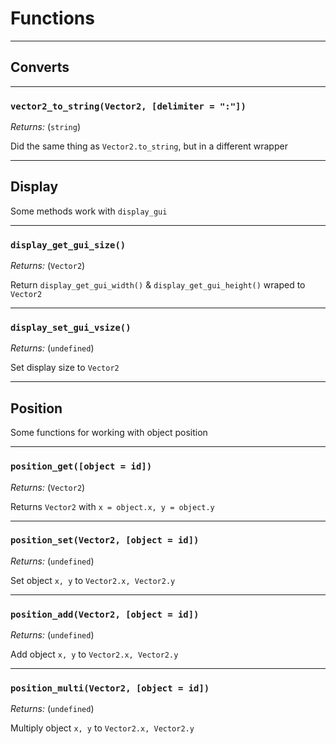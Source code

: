 # Functions

---

## Converts

---

### `vector2_to_string(Vector2, [delimiter = ":"])`

_Returns:_ (`string`)

Did the same thing as `Vector2.to_string`, but in a different wrapper

---

## Display

Some methods work with `display_gui`

---

### `display_get_gui_size()`

_Returns:_ (`Vector2`)

Return `display_get_gui_width()` & `display_get_gui_height()` wraped to `Vector2`

---

### `display_set_gui_vsize()`

_Returns:_ (`undefined`)

Set display size to `Vector2`

---

## Position

Some functions for working with object position

---

### `position_get([object = id])`

_Returns:_ (`Vector2`)

Returns `Vector2` with `x = object.x, y = object.y`

---

### `position_set(Vector2, [object = id])`

_Returns:_ (`undefined`)

Set object `x, y` to `Vector2.x, Vector2.y`

---

### `position_add(Vector2, [object = id])`

_Returns:_ (`undefined`)

Add object `x, y` to `Vector2.x, Vector2.y`

---

### `position_multi(Vector2, [object = id])`

_Returns:_ (`undefined`)

Multiply object `x, y` to `Vector2.x, Vector2.y`
